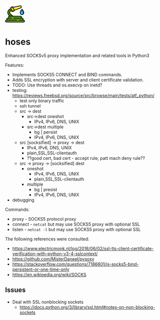 <img src="_static/hose_64x64.png" alt="">

# hoses

Enhanced SOCKSv5 proxy implementation
and related tools in Python3

Features:

- Implements SOCKS5 CONNECT and BIND commands.
- Adds SSL encryption with server and client certificate
  validation.
- TODO: Use threads and os.execvp on inetd?
- testing: https://reviews.freebsd.org/source/src/browse/main/tests/atf_python/
  - test only binary traffic
  - ssh tunnel
  - src -> dest
    - src->dest oneshot
      - IPv4, IPv6, DNS, UNIX
    - src->dest multiple
      - bg | persist
      - IPv4, IPv6, DNS, UNIX
  - src [socksified] -> proxy -> dest
    - IPv4, IPv6, DNS, UNIX
    - plain,SSL,SSL-clientauth
    - ??good cert, bad cert - accept rule, patt mach deny rule??
  - src -> proxy -> [socksified] dest
    - oneshot
      - IPv4, IPv6, DNS, UNIX
      - plain,SSL,SSL-clientauth
    - multiple
      - bg | presist
      - IPv4, IPv6, DNS, UNIX
- debugging


Commands:

- proxy - SOCKS5 protocol proxy
- connect - `netcat` but may use SOCKS5 proxy with optional SSL
- listen - `netcat -l` but may use SOCKS5 proxy with optional SSL

The following references were consulted:

- https://www.electricmonk.nl/log/2018/06/02/ssl-tls-client-certificate-verification-with-python-v3-4-sslcontext/
- https://github.com/MisterDaneel/pysoxy
- https://stackoverflow.com/questions/7186601/is-socks5-bind-persistent-or-one-time-only
- https://en.wikipedia.org/wiki/SOCKS

## Issues

- Deal with SSL nonblocking sockets
  - https://docs.python.org/3/library/ssl.html#notes-on-non-blocking-sockets





